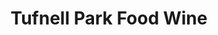 ---
title: "Tufnell Park Food Wine"
url: /london-borough-of-camden/tufnell-park-food-wine/
shop: convenience
---